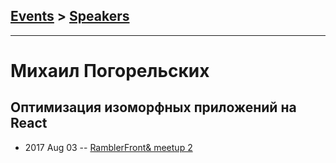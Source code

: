 ## [Events](../README.md) > [Speakers](../speakers.md)
---

# Михаил Погорельских

## Оптимизация изоморфных приложений на React
- 2017 Aug 03 -- [RamblerFront&amp; meetup 2](https://www.facebook.com/afishamansarda/videos/ramblerfront-meetup-2/1655421351148577/)    
